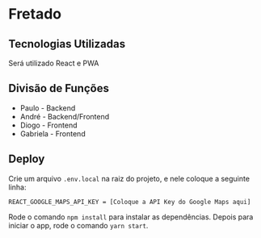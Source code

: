 # Fretado

## Tecnologias Utilizadas

Será utilizado React e PWA

## Divisão de Funções

* Paulo - Backend
* André - Backend/Frontend
* Diogo - Frontend
* Gabriela - Frontend

## Deploy

Crie um arquivo `.env.local` na raiz do projeto, e nele coloque a seguinte linha:

```
REACT_GOOGLE_MAPS_API_KEY = [Coloque a API Key do Google Maps aqui]
```

Rode o comando `npm install` para instalar as dependências. Depois para iniciar o app, rode o comando `yarn start`.

